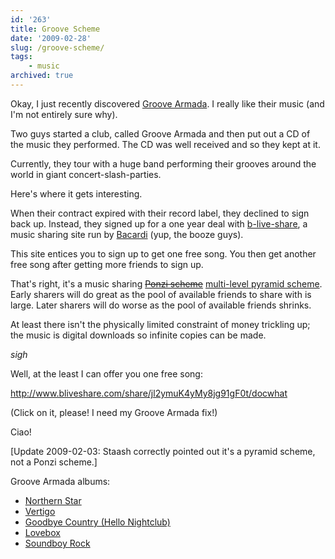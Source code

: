 ```yaml
---
id: '263'
title: Groove Scheme
date: '2009-02-28'
slug: /groove-scheme/
tags:
    - music
archived: true
---
```


Okay, I just recently discovered
[Groove Armada](http://www.groovearmada.com/ 'Groove Armada home page'). I
really like their music (and I'm not entirely sure why).

Two guys started a club, called Groove Armada and then put out a CD of the
music they performed. The CD was well received and so they kept at it.

Currently, they tour with a huge band performing their grooves around the
world in giant concert-slash-parties.

Here's where it gets interesting.<!-- more -->

When their contract expired with their record label, they declined to sign
back up. Instead, they signed up for a one year deal with
[b-live-share](http://www.bliveshare.com/share/jl2ymuK4yMy8jg91gF0t/docwhat),
a music sharing site run by [Bacardi](http://www.bacardi.com/) (yup, the booze
guys).

This site entices you to sign up to get one free song. You then get another
free song after getting more friends to sign up.

That's right, it's a music sharing
[~~Ponzi scheme~~](http://en.wikipedia.org/wiki/Ponzi_scheme)
[multi-level pyramid scheme](http://en.wikipedia.org/wiki/Multilevel_pyramid_scheme).
Early sharers will do great as the pool of available friends to share with is
large. Later sharers will do worse as the pool of available friends shrinks.

At least there isn't the physically limited constraint of money trickling up;
the music is digital downloads so infinite copies can be made.

_sigh_

Well, at the least I can offer you one free song:

<http://www.bliveshare.com/share/jl2ymuK4yMy8jg91gF0t/docwhat>

(Click on it, please! I need my Groove Armada fix!)

Ciao!

\[Update 2009-02-03: Staash correctly pointed out it's a pyramid scheme, not a
Ponzi scheme.\]

Groove Armada albums:

-   [Northern Star](http://www.amazon.com/Northern-Star-Groove-Armada/dp/B00003ZKTA%3FSubscriptionId%3D02E5W5871AJF7PMMMS82%26tag%3Dws%26linkCode%3Dxm2%26camp%3D2025%26creative%3D165953%26creativeASIN%3DB00003ZKTA)
-   [Vertigo](http://www.amazon.com/Vertigo-Groove-Armada/dp/B00004KD1L%3FSubscriptionId%3D02E5W5871AJF7PMMMS82%26tag%3Dws%26linkCode%3Dxm2%26camp%3D2025%26creative%3D165953%26creativeASIN%3DB00004KD1L)
-   [Goodbye Country (Hello Nightclub)](http://www.amazon.com/Goodbye-Country-Nightclub-Groove-Armada/dp/B00005NNQO%3FSubscriptionId%3D02E5W5871AJF7PMMMS82%26tag%3Dws%26linkCode%3Dxm2%26camp%3D2025%26creative%3D165953%26creativeASIN%3DB00005NNQO)
-   [Lovebox](http://www.amazon.com/Lovebox-Groove-Armada/dp/B00007JMFF%3FSubscriptionId%3D02E5W5871AJF7PMMMS82%26tag%3Dws%26linkCode%3Dxm2%26camp%3D2025%26creative%3D165953%26creativeASIN%3DB00007JMFF)
-   [Soundboy Rock](http://www.amazon.com/Soundboy-Rock-Groove-Armada/dp/B000NJLQVA%3FSubscriptionId%3D02E5W5871AJF7PMMMS82%26tag%3Dws%26linkCode%3Dxm2%26camp%3D2025%26creative%3D165953%26creativeASIN%3DB000NJLQVA)
